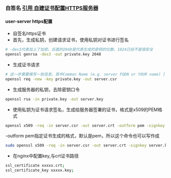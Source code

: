 
### 自签名 [引用 自建证书配置HTTPS服务器](http://www.liuchungui.com/blog/2015/09/25/zi-jian-zheng-shu-pei-zhi-httpsfu-wu-qi/)

#### user-server https配置
* 自签名https证书
* 首先，生成私钥，创建请求证书，使用私钥对证书进行签名
``` bash
# -des3代表加上了加密，后面的2048是代表生成的密钥的位数，1024已经不是很安全
openssl genrsa -des3 -out private.key 2048
```

* 生成证书请求
``` bash
# 这一步需要填写一些信息，其中Common Name (e.g. server FQDN or YOUR name) []这个需要填写你的域名或服务器地址。
openssl req -new -key private.key -out server.csr
``` 

* 生成服务器的私钥，去除密钥口令
``` bash
openssl rsa -in private.key -out server.key
```

* 使用私钥为证书请求签名，生成给服务器签署的证书，格式是x509的PEM格式
``` bash
openssl x509 -req -in server.csr -out server.crt -outform pem -signkey server.key -days 3650
```
-outform pem指定证书生成的格式，默认是pem，所以这个命令也可以写作成
``` bash
sudo openssl x509 -req -in server.csr -out server.crt -signkey server.key -days 3650
```

* 在nginx中配置key,与crt证书路径
``` bash
ssl_certificate xxxxx.crt;
ssl_certificate_key xxxxx.key;
```

